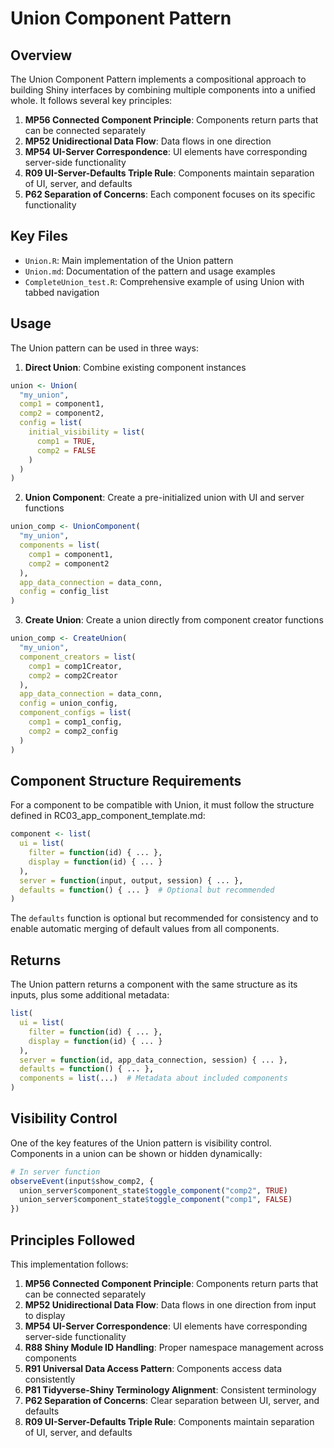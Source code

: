 # Union Component Pattern

## Overview

The Union Component Pattern implements a compositional approach to building Shiny interfaces by combining multiple components into a unified whole. It follows several key principles:

1. **MP56 Connected Component Principle**: Components return parts that can be connected separately
2. **MP52 Unidirectional Data Flow**: Data flows in one direction
3. **MP54 UI-Server Correspondence**: UI elements have corresponding server-side functionality 
4. **R09 UI-Server-Defaults Triple Rule**: Components maintain separation of UI, server, and defaults
5. **P62 Separation of Concerns**: Each component focuses on its specific functionality

## Key Files

- `Union.R`: Main implementation of the Union pattern
- `Union.md`: Documentation of the pattern and usage examples
- `CompleteUnion_test.R`: Comprehensive example of using Union with tabbed navigation

## Usage

The Union pattern can be used in three ways:

1. **Direct Union**: Combine existing component instances
```r
union <- Union(
  "my_union",
  comp1 = component1,
  comp2 = component2,
  config = list(
    initial_visibility = list(
      comp1 = TRUE,
      comp2 = FALSE
    )
  )
)
```

2. **Union Component**: Create a pre-initialized union with UI and server functions
```r
union_comp <- UnionComponent(
  "my_union",
  components = list(
    comp1 = component1,
    comp2 = component2
  ),
  app_data_connection = data_conn,
  config = config_list
)
```

3. **Create Union**: Create a union directly from component creator functions
```r
union_comp <- CreateUnion(
  "my_union",
  component_creators = list(
    comp1 = comp1Creator,
    comp2 = comp2Creator
  ),
  app_data_connection = data_conn,
  config = union_config,
  component_configs = list(
    comp1 = comp1_config,
    comp2 = comp2_config
  )
)
```

## Component Structure Requirements

For a component to be compatible with Union, it must follow the structure defined in RC03_app_component_template.md:

```r
component <- list(
  ui = list(
    filter = function(id) { ... },
    display = function(id) { ... }
  ),
  server = function(input, output, session) { ... },
  defaults = function() { ... }  # Optional but recommended
)
```

The `defaults` function is optional but recommended for consistency and to enable automatic merging of default values from all components.

## Returns

The Union pattern returns a component with the same structure as its inputs, plus some additional metadata:

```r
list(
  ui = list(
    filter = function(id) { ... },
    display = function(id) { ... }
  ),
  server = function(id, app_data_connection, session) { ... },
  defaults = function() { ... },
  components = list(...)  # Metadata about included components
)
```

## Visibility Control

One of the key features of the Union pattern is visibility control. Components in a union can be shown or hidden dynamically:

```r
# In server function
observeEvent(input$show_comp2, {
  union_server$component_state$toggle_component("comp2", TRUE)
  union_server$component_state$toggle_component("comp1", FALSE)
})
```

## Principles Followed

This implementation follows:

1. **MP56 Connected Component Principle**: Components return parts that can be connected separately
2. **MP52 Unidirectional Data Flow**: Data flows in one direction from input to display 
3. **MP54 UI-Server Correspondence**: UI elements have corresponding server-side functionality
4. **R88 Shiny Module ID Handling**: Proper namespace management across components
5. **R91 Universal Data Access Pattern**: Components access data consistently
6. **P81 Tidyverse-Shiny Terminology Alignment**: Consistent terminology
7. **P62 Separation of Concerns**: Clear separation between UI, server, and defaults
8. **R09 UI-Server-Defaults Triple Rule**: Components maintain separation of UI, server, and defaults
